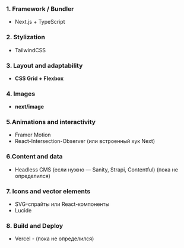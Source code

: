 
### 1. Framework / Bundler

* Next.js + TypeScript

### 2. Stylization

* TailwindCSS

### 3. Layout and adaptability

* **CSS Grid + Flexbox**

### 4. Images

* **next/image**

### 5.Animations and interactivity

* Framer Motion
* React-Intersection-Observer (или встроенный хук Next)

### 6.Content and data

* Headless CMS (если нужно — Sanity, Strapi, Contentful) (пока не определился)

### 7. Icons and vector elements

* SVG-спрайты или React-компоненты
* Lucide

### 8. Build and Deploy

* Vercel - (пока не определился)
